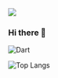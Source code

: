 <img src="https://capsule-render.vercel.app/api?type=waving&color=auto&height=300&section=header&text=Hello%20eveyone!&fontSize=90&fontColor=ffee00&animation=fadeIn" />

### Hi there 👋



![Dart](https://img.shields.io/badge/dart-444444?style=for-the-badge&logo=dart&logoColor=green)


![Top Langs](https://github-readme-stats.vercel.app/api/top-langs/?username=rhrh9999)
<!--
**rhrh9999/rhrh9999** is a ✨ _special_ ✨ repository because its `README.md` (this file) appears on your GitHub profile.

Here are some ideas to get you started:

- 🔭 I’m currently working on ...
- 🌱 I’m currently learning ...
- 👯 I’m looking to collaborate on ...
- 🤔 I’m looking for help with ...
- 💬 Ask me about ...
- 📫 How to reach me: ...
- 😄 Pronouns: ...
- ⚡ Fun fact: ...
-->
